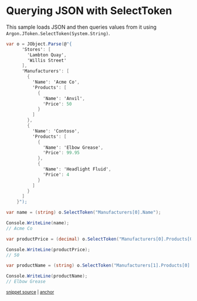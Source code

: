 # Querying JSON with SelectToken

This sample loads JSON and then queries values from it using `Argon.JToken.SelectToken(System.String)`.

<!-- snippet: QueryJsonSelectToken -->
<a id='snippet-queryjsonselecttoken'></a>
```cs
var o = JObject.Parse(@"{
      'Stores': [
        'Lambton Quay',
        'Willis Street'
      ],
      'Manufacturers': [
        {
          'Name': 'Acme Co',
          'Products': [
            {
              'Name': 'Anvil',
              'Price': 50
            }
          ]
        },
        {
          'Name': 'Contoso',
          'Products': [
            {
              'Name': 'Elbow Grease',
              'Price': 99.95
            },
            {
              'Name': 'Headlight Fluid',
              'Price': 4
            }
          ]
        }
      ]
    }");

var name = (string) o.SelectToken("Manufacturers[0].Name");

Console.WriteLine(name);
// Acme Co

var productPrice = (decimal) o.SelectToken("Manufacturers[0].Products[0].Price");

Console.WriteLine(productPrice);
// 50

var productName = (string) o.SelectToken("Manufacturers[1].Products[0].Name");

Console.WriteLine(productName);
// Elbow Grease
```
<sup><a href='/src/Tests/Documentation/Samples/JsonPath/QueryJsonSelectToken.cs#L10-L58' title='Snippet source file'>snippet source</a> | <a href='#snippet-queryjsonselecttoken' title='Start of snippet'>anchor</a></sup>
<!-- endSnippet -->
